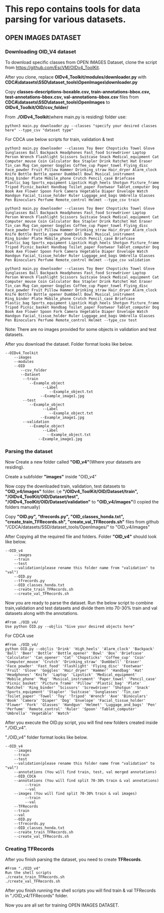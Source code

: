 # This repo contains tools for data parsing for various datasets.

## OPEN IMAGES DATASET

### Downloading OID_V4 dataset
To download specific classes from OPEN IMAGES Dataset, clone the script from https://github.com/EscVM/OIDv4_ToolKit.

After you clone, replace **OIDv4_Toolkit/modules/downloader.py** with **CDCA\datasets\SSD\dataset_tools\OpenImages\downloader.py**

Copy **classes-descriptions-boxable.csv, train-annotations-bbox.csv, test-annotations-bbox.csv, val-annotations-bbox.csv** files from **CDCA\datasets\SSD\dataset_tools\OpenImages** to **OIDv4_Toolkit/OID/csv_folder/**

From **./OIDv4_Toolkit**(where main.py is residing) folder use:
```
python3 main.py downloader.py --classes "specify your desired classes here" --type_csv "dataset type"
```

For CDCA use below scripts for train, validation & test
```
python3 main.py downloader --classes Toy Beer Chopsticks Towel Glove Sunglasses Ball Backpack Headphones Fast_food Screwdriver Laptop Person Wrench Flashlight Scissors Suitcase Snack Medical_equipment Cat Computer_mouse Coin Calculator Box Stapler Drink Ratchet Hat Eraser Tin_can Mug Can_opener Goggles Coffee_cup Paper_towel Flying_disc Face_powder Fruit Pillow Hammer Drinking_straw Hair_dryer Alarm_clock Knife Bottle Bottle_opener Dumbbell Bowl Musical_instrument Ring_binder Plate Mobile_phone Crutch Pencil_case Briefcase Plastic_bag Sports_equipment Lipstick High_heels Shotgun Picture_frame Tripod Picnic_basket Handbag Toilet_paper Footwear Tablet_computer Dog Book Axe Flower Spoon Fork Camera Vegetable Diaper Envelope Watch Handgun Facial_tissue_holder Ruler Luggage_and_bags Umbrella Glasses Pen Binoculars Perfume Remote_control Helmet --type_csv train

python3 main.py downloader --classes Toy Beer Chopsticks Towel Glove Sunglasses Ball Backpack Headphones Fast_food Screwdriver Laptop Person Wrench Flashlight Scissors Suitcase Snack Medical_equipment Cat Computer_mouse Coin Calculator Box Stapler Drink Ratchet Hat Eraser Tin_can Mug Can_opener Goggles Coffee_cup Paper_towel Flying_disc Face_powder Fruit Pillow Hammer Drinking_straw Hair_dryer Alarm_clock Knife Bottle Bottle_opener Dumbbell Bowl Musical_instrument Ring_binder Plate Mobile_phone Crutch Pencil_case Briefcase Plastic_bag Sports_equipment Lipstick High_heels Shotgun Picture_frame Tripod Picnic_basket Handbag Toilet_paper Footwear Tablet_computer Dog Book Axe Flower Spoon Fork Camera Vegetable Diaper Envelope Watch Handgun Facial_tissue_holder Ruler Luggage_and_bags Umbrella Glasses Pen Binoculars Perfume Remote_control Helmet --type_csv validation

python3 main.py downloader --classes Toy Beer Chopsticks Towel Glove Sunglasses Ball Backpack Headphones Fast_food Screwdriver Laptop Person Wrench Flashlight Scissors Suitcase Snack Medical_equipment Cat Computer_mouse Coin Calculator Box Stapler Drink Ratchet Hat Eraser Tin_can Mug Can_opener Goggles Coffee_cup Paper_towel Flying_disc Face_powder Fruit Pillow Hammer Drinking_straw Hair_dryer Alarm_clock Knife Bottle Bottle_opener Dumbbell Bowl Musical_instrument Ring_binder Plate Mobile_phone Crutch Pencil_case Briefcase Plastic_bag Sports_equipment Lipstick High_heels Shotgun Picture_frame Tripod Picnic_basket Handbag Toilet_paper Footwear Tablet_computer Dog Book Axe Flower Spoon Fork Camera Vegetable Diaper Envelope Watch Handgun Facial_tissue_holder Ruler Luggage_and_bags Umbrella Glasses Pen Binoculars Perfume Remote_control Helmet --type_csv test
```
Note: There are no images provided for some objects in validation and test datasets.

After you download the dataset. Folder format looks like below.
```
--OIDv4_Toolkit
	--images
	--modules
	--OID
	   --csv_folder
	   --Dataset
		--train
		   --Example_object
		         --Label
		            --Example_object.txt
			    --Example_image1.jpg
		--test
		   --Example_object
		         --Label
		            --Example_object.txt
			    --Example_image1.jpg
		--validation
		   --Example_object
		         --Label
		           --Example_object.txt
			   --Example_image1.jpg
```

### Parsing the dataset

Now Create a new folder called **"OID_v4"**(Where your datasets are residing).

Create a subfolder **"images"** inside "OID_v4"

Now copy the downloaded train, validation, test datasets to **"OID_v4/images"** folder. i;e **"/OIDv4_ToolKit/OID/Dataset/train", "/OIDv4_ToolKit/OID/Dataset/test", "/OIDv4_ToolKit/OID/Dataset/validation"** to **"OID_v4/images"**(I copied the folders manually)

Copy **"OID.py", "tfrecords.py", "OID_classes_honda.txt", "create_train_TFRecords.sh", "create_val_TFRecords.sh"** files from github "/CDCA/datasets/SSD/dataset_tools/OpenImages/" to "OID_v4/images"

After Copying all the required file and folders. Folder **"OID_v4"** should look like below.

```
--OID_v4
    --images
	--train
	--test
	--validation(please rename this folder name from "validation" to "val")
    --OID.py
    --tfrecords.py 
    --OID_classes_honda.txt 
    --create_train_TFRecords.sh 
    --create_val_TFRecords.sh
```

Now you are ready to parse the dataset. Run the below script to combine train,validation and test datasets and divide them into 70-30% train and val datasets along with the annotations.

```
#From ./OID_v4/
Use python OID.py --objlis "Give your desired objects here"
```

For CDCA use 
```
#From ./OID_v4/
python OID.py --objlis 'Drink' 'High_heels' 'Alarm_clock' 'Backpack' 'Ball' 'Beer' 'Bottle' 'Bottle_opener' 'Bowl' 'Box' 'Briefcase' 'Calculator' 'Can_opener' 'Cat' 'Chopsticks' 'Coffee_cup' 'Coin' 'Computer_mouse' 'Crutch' 'Drinking_straw' 'Dumbbell' 'Eraser' 'Face_powder' 'Fast_food' 'Flashlight' 'Flying_disc' 'Footwear' 'Fruit' 'Glove' 'Goggles' 'Hair_dryer' 'Hammer' 'Handbag' 'Hat' 'Headphones' 'Knife' 'Laptop' 'Lipstick' 'Medical_equipment' 'Mobile_phone' 'Mug' 'Musical_instrument' 'Paper_towel' 'Pencil_case' 'Picnic_basket' 'Picture_frame' 'Pillow' 'Plastic_bag' 'Plate' 'Ratchet' 'Ring_binder' 'Scissors' 'Screwdriver' 'Shotgun' 'Snack' 'Sports_equipment' 'Stapler' 'Suitcase' 'Sunglasses' 'Tin_can' 'Toilet_paper' 'Towel' 'Toy' 'Tripod' 'Wrench' 'Axe' 'Binoculars' 'Book' 'Camera' 'Diaper' 'Dog' 'Envelope' 'Facial_tissue_holder' 'Flower' 'Fork' 'Glasses' 'Handgun' 'Helmet' 'Luggage_and_bags' 'Pen' 'Perfume' 'Remote_control' 'Ruler' 'Spoon' 'Tablet_computer' 'Umbrella' 'Vegetable' 'Watch'
```

After you execute the OID.py script, you will find new folders created inside "./OID_v4".

"./OID_v4" folder format looks like below.

```
--OID_v4
    --images
	--train
	--test
	--validation(please rename this folder name from "validation" to "val")
    --annotations (You will find train, test, val merged annotations)
    --OID_CDCA
	--annotations (You will find split 70-30% train & val annotations)
	     --train
	     --val
	--images (You will find split 70-30% train & val images)
	     --train
	     --val
    --TFRecords
	--train
	--val
    --OID.py
    --tfrecords.py 
    --OID_classes_honda.txt 
    --create_train_TFRecords.sh 
    --create_val_TFRecords.sh
```

### Creating TFRecords

After you finish parsing the dataset, you need to create **TFRecords**.

```
#From "./OID_v4"
Run the shell scripts
./create_train_TFRecords.sh
./create_val_TFRecords.sh
```

After you finish running the shell scripts you will find train & val TFRecords in "./OID_v4/TFRecords" folder.

Now you are all set for training OPEN IMAGES DATASET.
